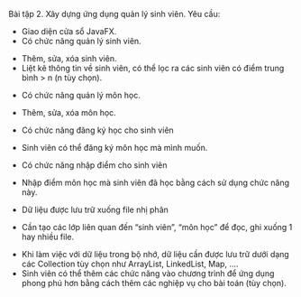 Bài tập 2. Xây dựng ứng dụng quản lý sinh viên.
Yêu cầu:
- Giao diện cửa sổ JavaFX.
- Có chức năng quản lý sinh viên.
+ Thêm, sửa, xóa sinh viên.
+ Liệt kê thông tin về sinh viên, có thể lọc ra các sinh viên có điểm trung bình > n (n tùy chọn).
- Có chức năng quản lý môn học.
+ Thêm, sửa, xóa môn học.
- Có chức năng đăng ký học cho sinh viên
+ Sinh viên có thể đăng ký môn học mà mình muốn.
- Có chức năng nhập điểm cho sinh viên
+ Nhập điểm môn học mà sinh viên đã học bằng cách sử dụng chức năng này.
- Dữ liệu được lưu trữ xuống file nhị phân
+ Cần tạo các lớp liên quan đến “sinh viên”, “môn học” để đọc, ghi xuống 1 hay nhiều file.
- Khi làm việc với dữ liệu trong bộ nhớ, dữ liệu cần được lưu trữ dưới dạng các Collection tùy chọn
như ArrayList, LinkedList, Map, ….
- Sinh viên có thể thêm các chức năng vào chương trình để ứng dụng phong phú hơn bằng cách thêm
các nghiệp vụ cho bài toán (tùy chọn).
